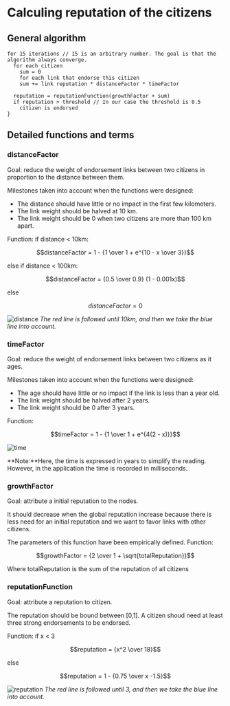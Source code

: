 # Calculing reputation of the citizens

## General algorithm
```
for 15 iterations // 15 is an arbitrary number. The goal is that the algorithm always converge.
  for each citizen
    sum = 0
    for each link that endorse this citizen
    sum += link reputation * distanceFactor * timeFactor

  reputation = reputationFunction(growthFactor + sum)
  if reputation > threshold // In our case the threshold is 0.5
    citizen is endorsed
}
```
## Detailed functions and terms
### distanceFactor
Goal: reduce the weight of endorsement links between two citizens in proportion to the distance between them.

Milestones taken into account when the functions were designed:
 - The distance should have little or no impact in the first few kilometers.
 - The link weight should be halved at 10 km.
 - The link weight should be 0 when two citizens are more than 100 km apart. 

Function:
if distance < 10km:

```math
distanceFactor = 1 -  {1 \over 1 + e^{10 - x \over 3}}
```
else if distance < 100km:

```math
distanceFactor = {0.5 \over 0.9} (1 - 0.001x)
```

else
```math
distanceFactor = 0
```

![distance](https://github.com/directdemocracy-vote/judge/assets/25938827/7a636356-f53a-48b2-b4bf-3768f2c39d37)
*The red line is followed until 10km, and then we take the blue line into account.*

### timeFactor
Goal: reduce the weight of endorsement links between two citizens as it ages.

Milestones taken into account when the functions were designed:
 - The age should have little or no impact if the link is less than a year old.
 - The link weight should be halved after 2 years.
 - The link weight should be 0 after 3 years. 

Function:
```math
timeFactor = 1 -  {1 \over 1 + e^{4(2 - x)}}
```

![time](https://github.com/directdemocracy-vote/judge/assets/25938827/6fdd6625-ffaa-4b73-96ec-8b9de1dbfeeb)

**Note:**Here, the time is expressed in years to simplify the reading. However, in the application the time is recorded in milliseconds.

### growthFactor
Goal: attribute a initial reputation to the nodes.

It should decrease when the global reputation increase because there is less need for an initial reputation and we want to favor links with other citizens.

The parameters of this function have been empirically defined.
Function:
```math
growthFactor = {2 \over 1 + \sqrt{totalReputation}}
```
Where totalReputation is the sum of the reputation of all citizens

### reputationFunction

Goal: attribute a reputation to citizen.

The reputation should be bound between [0,1].
A citizen shoud need at least three strong endorsements to be endorsed.

Function:
if x < 3
```math
reputation  = {x^2 \over 18}
```
else
```math
reputation = 1 - {0.75 \over x -1.5}
```
![reputation](https://github.com/directdemocracy-vote/judge/assets/25938827/7308ea10-e0a1-4958-ac19-faa38109160d)
*The red line is followed until 3, and then we take the blue line into account.*

